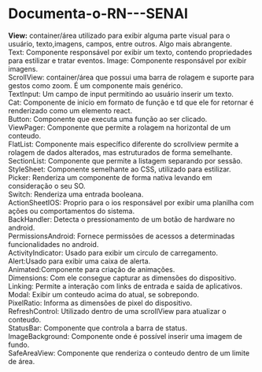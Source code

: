 # Documenta-o-RN---SENAI

<strong>View:</strong> container/área utilizado para exibir alguma parte visual para o usuário, texto,imagens, campos, entre outros. Algo mais abrangente.<br> 
Text: Componente responsável por exibir um texto, contendo propriedades para estilizar e tratar eventos.
Image: Componente responsável por exibir imagens.<br>
ScrollView: container/área que possui uma barra de rolagem e suporte para gestos como zoom. É um componente mais genérico.<br>
TextInput: Um campo de input permitindo ao usuário inserir um texto.<br>
Cat: Componente de inicio em formato de função e td que ele for retornar é renderizado como um elemento react.<br>
Button: Componente que executa uma função ao ser clicado.<br>
ViewPager: Componente que permite a rolagem na horizontal de um conteudo.<br>
FlatList: Componente mais específico diferente do scrollview permite a rolagem de dados alterados, mas estruturados de forma semelhante.<br>
SectionList: Componente que permite a listagem separando por sessão.<br>
StyleSheet: Componente semelhante ao CSS, utilizado para estilizar.<br>
Picker: Renderiza um componente de forma nativa levando em consideração o seu SO.<br>
Switch: Renderiza uma entrada booleana.<br>
ActionSheetIOS: Proprio para o ios responsável por exibir uma planilha com ações ou comportamentos do sistema.<br>
BackHandler: Detecta o pressionamento de um botão de hardware no android.<br>
PermissionsAndroid: Fornece permissões de acessos a determinadas funcionalidades no android.<br>
ActivityIndicator: Usado para exibir um circulo de carregamento.<br>
Alert:Usado para exibir uma caixa de alerta.<br>
Animated:Componente para criação de animações.<br>
Dimensions: Com ele consegue capturar as dimensões do dispositivo.<br>
Linking: Permite a interação com links de entrada e saida de aplicativos.<br>
Modal: Exibir um conteudo acima do atual, se sobrepondo.<br>
PixelRatio: Informa as dimensões de pixel do dispositivo.<br>
RefreshControl: Utilizado dentro de uma scrollView para atualizar o conteudo.<br>
StatusBar: Componente que controla a barra de status.<br>
ImageBackground: Componente onde é possível inserir uma imagem de fundo.<br>
SafeAreaView: Componente que renderiza o conteudo dentro de um limite de área.<br>
